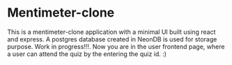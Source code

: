 # Mentimeter-clone

This is a mentimeter-clone application with a minimal UI built using react and express.
A postgres database created in NeonDB is used for storage purpose.
Work in progress!!!.
Now you are in the user frontend page, where a user can attend the quiz by the entering the quiz id.
:)
